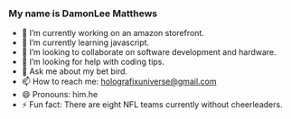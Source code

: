 ### My name is DamonLee Matthews
- 🔭 I’m currently working on an amazon storefront.
- 🌱 I’m currently learning javascript.
- 👯 I’m looking to collaborate on software development and hardware.
- 🤔 I’m looking for help with coding tips.
- 💬 Ask me about my bet bird.
- 📫 How to reach me: holografixuniverse@gmail.com
- 😄 Pronouns: him.he
- ⚡ Fun fact: There are eight NFL teams currently without cheerleaders.

<!--
**masterholografix/MasterHolografix** is a ✨ _special_ ✨ repository because its `README.md` (this file) appears on your GitHub profile.

Here are some ideas to get you started:

- 🔭 I’m currently working on ...
- 🌱 I’m currently learning ...
- 👯 I’m looking to collaborate on ...
- 🤔 I’m looking for help with ...
- 💬 Ask me about ...
- 📫 How to reach me: ...
- 😄 Pronouns: ...
- ⚡ Fun fact: ...
-->

